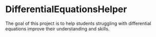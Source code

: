# DifferentialEquationsHelper

The goal of this project is to help students struggling with differential equations improve their understanding and skills.
